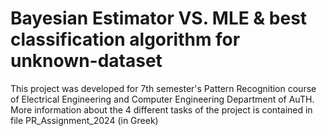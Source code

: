 # Bayesian Estimator VS. MLE & best classification algorithm for unknown-dataset
This project was developed for 7th semester's Pattern Recognition course of Electrical Engineering and Computer Engineering Department of AuTH. More information about the 4 different tasks of the project is contained in file PR_Assignment_2024 (in Greek) 
